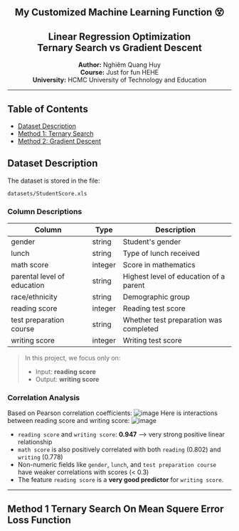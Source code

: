 <p align="center">
  <h2 align="center">My Customized Machine Learning Function 😵</h2>
  <h2 align="center">Linear Regression Optimization<br> Ternary Search vs Gradient Descent</h2>
</p>

<p align="center">
  <strong>Author:</strong> Nghiêm Quang Huy<br>
  <strong>Course:</strong> Just for fun HEHE<br>
  <strong>University:</strong> HCMC University of Technology and Education<br>
</p>

---

## Table of Contents

- [Dataset Description](#-dataset-description)
- [Method 1: Ternary Search](#-method-1-ternary-search-on-mean-square-error-loss-function)
- [Method 2: Gradient Descent](#-method-2-gradient-descent-with-derivatives)

## Dataset Description

The dataset is stored in the file:

```
datasets/StudentScore.xls
```

### Column Descriptions

| Column                      | Type    | Description                            |
| --------------------------- | ------- | -------------------------------------- |
| gender                      | string  | Student's gender                       |
| lunch                       | string  | Type of lunch received                 |
| math score                  | integer | Score in mathematics                   |
| parental level of education | string  | Highest level of education of a parent |
| race/ethnicity              | string  | Demographic group                      |
| reading score               | integer | Reading test score                     |
| test preparation course     | string  | Whether test preparation was completed |
| writing score               | integer | Writing test score                     |

> In this project, we focus only on:
>
> * Input: **reading score**
> * Output: **writing score**

### Correlation Analysis

Based on Pearson correlation coefficients:
![image](https://github.com/user-attachments/assets/6893aacb-a371-4f90-8093-a60cc40d390f)
Here is interactions between reading score and writing score:
![image](https://github.com/user-attachments/assets/24a92821-6fa4-49c7-844f-bfdf1e24db89)
* `reading score` and `writing score`: **0.947** —> very strong positive linear relationship
* `math score` is also positively correlated with both `reading` (0.802) and `writing` (0.778)
* Non-numeric fields like `gender`, `lunch`, and `test preparation course` have weaker correlations with scores (< 0.3)
* The feature `reading score` is a **very good predictor** for `writing score`.

---
## Method 1 Ternary Search On Mean Squere Error Loss Function

